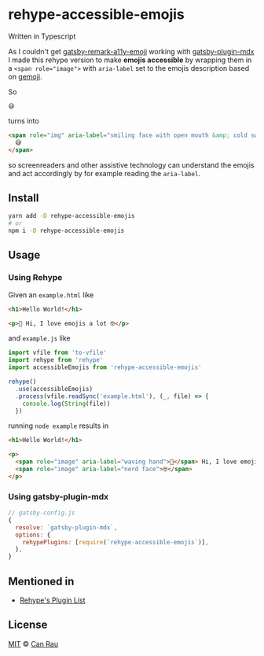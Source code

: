 # rehype-accessible-emojis

Written in Typescript

As I couldn't get [gatsby-remark-a11y-emoji](https://github.com/florianeckerstorfer/gatsby-remark-a11y-emoji) working with [gatsby-plugin-mdx](https://github.com/gatsbyjs/gatsby/tree/master/packages/gatsby-plugin-mdx#readme) I made this rehype version to make **emojis accessible** by wrapping them in a `<span role="image">` with `aria-label` set to the emojis description based on [gemoji](https://github.com/github/gemoji/).

So

```
😅
```

turns into

```html
<span role="img" aria-label="smiling face with open mouth &amp; cold sweat">
  😅
</span>
```

so screenreaders and other assistive technology can understand the emojis and act accordingly by for example reading the `aria-label`.

## Install

```bash
yarn add -D rehype-accessible-emojis
# or
npm i -D rehype-accessible-emojis
```

## Usage

### Using Rehype

Given an `example.html` like

```html
<h1>Hello World!</h1>

<p>👋 Hi, I love emojis a lot 🤓</p>
```

and `example.js` like

```js
import vfile from 'to-vfile'
import rehype from 'rehype'
import accessibleEmojis from 'rehype-accessible-emojis'

rehype()
  .use(accessibleEmojis)
  .process(vfile.readSync('example.html'), (_, file) => {
    console.log(String(file))
  })
```

running `node example` results in

```html
<h1>Hello World!</h1>

<p>
  <span role="image" aria-label="waving hand">👋</span> Hi, I love emojis a lot
  <span role="image" aria-label="nerd face">🤓</span>
</p>
```

### Using gatsby-plugin-mdx

```js
// gatsby-config.js
{
  resolve: `gatsby-plugin-mdx`,
  options: {
    rehypePlugins: [require(`rehype-accessible-emojis`)],
  },
}
```

## Mentioned in

- [Rehype's Plugin List](https://github.com/rehypejs/rehype/blob/master/doc/plugins.md)

## License

[MIT](/license) © [Can Rau](https://www.canrau.com)
